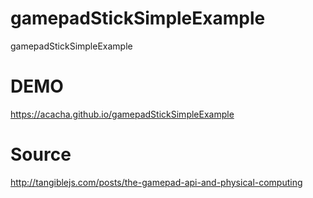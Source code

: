 # gamepadStickSimpleExample
gamepadStickSimpleExample

# DEMO

https://acacha.github.io/gamepadStickSimpleExample

# Source

http://tangiblejs.com/posts/the-gamepad-api-and-physical-computing
